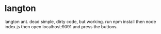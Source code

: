 # langton
langton ant.
dead simple, dirty code, but working. 
run npm install
then node index.js
then open localhost:9091 and press the buttons.
